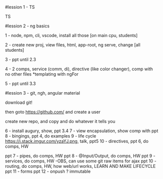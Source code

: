 #lession 1 - TS

TS

#lession 2 - ng basics

1 - node, npm, cli, vscode, install all those [on main cpu, students]

2 - create new proj, view files, html, app-root, ng serve, change [all students]

3 - ppt until 2.3

4 - 2 comps, service (comm, di), directive (like color changer), comp with no other files
    *templating with ngFor

5 - ppt until 3.3

#lession 3 - git, ngh, angular material

download git!

then goto https://github.com/ and create a user

create new repo, and copy and do whatever it tells you



6 - install augury, show, ppt 3.4
7 - view encapsulation, show comp with ppt
8 - bingings, ppt 4, do examples
9 - life cycle https://i.stack.imgur.com/yzaYJ.png, talk, ppt5
10 - directives, ppt 6, do comps, HW

ppt 7 - pipes, do comps, HW
ppt 8 - @Input/Output, do comps, HW
ppt 9 - services, do comps, HW
    -OBS, can use some git raw items for ajax
ppt 10 - routing, do comps, HW, how web/url works, LEARN AND MAKE LIFECYCLE
ppt 11 - forms
ppt 12 - onpush ? immutable




